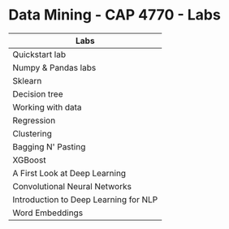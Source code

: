 # Data Mining - CAP 4770 - Labs

| Labs                                  | 
----------------------------------------|
| Quickstart lab                        |
| Numpy & Pandas labs                   |
| Sklearn                               |
| Decision tree                         |
| Working with data                     |
| Regression                            |
| Clustering                            |
| Bagging N' Pasting                    |
| XGBoost                               |
| A First Look at Deep Learning         |
| Convolutional Neural Networks         |
| Introduction to Deep Learning for NLP |
| Word Embeddings                       |
